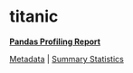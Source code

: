# titanic

[**Pandas Profiling Report**](../docs_sources/profile/titanic.html)

[Metadata](metadata.yaml) | [Summary Statistics](summary_stats.csv)

